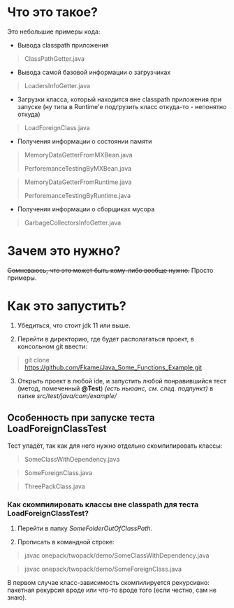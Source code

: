 # Что это такое?
Это небольшие примеры кода:
- Вывода classpath приложения
> ClassPathGetter.java

- Вывода самой базовой информации о загрузчиках
> LoadersInfoGetter.java

- Загрузки класса, который находится вне classpath приложения при запуске (ну типа в Runtime'е подгрузить класс откуда-то - непонятно откуда)
> LoadForeignClass.java

- Получения информации о состоянии памяти
> MemoryDataGetterFromMXBean.java
>
> PerforemanceTestingByMXBean.java

> MemoryDataGetterFromRuntime.java
>
> PerforemanceTestingByRuntime.java

- Получения информации о сборщиках мусора
> GarbageCollectorsInfoGetter.java

# Зачем это нужно?
~~Сомневаюсь, что это может быть кому-либо вообще нужно.~~ Просто примеры.

# Как это запустить?
1. Убедиться, что стоит jdk 11 или выше.

2. Перейти в директорию, где будет располагаться проект, в  консольном git ввести:
> git clone https://github.com/Fkame/Java_Some_Functions_Example.git

3. Открыть проект в любой ide, и запустить любой понравившийся тест (метод, помеченный **@Test**) *(есть ньюанс, см. след. подпункт)* в папке *src/test/java/com/example/*

## Особенность при запуске теста LoadForeignClassTest
Тест упадёт, так как для него нужно отдельно скомпилировать классы:
> SomeClassWithDependency.java

>SomeForeignClass.java

> ThreePackClass.java

### Как скомпилировать классы вне classpath для теста LoadForeignClassTest? ###
1. Перейти в папку *SomeFolderOutOfClassPath*.

2. Прописать в командной строке:
> javac onepack/twopack/demo/SomeClassWithDependency.java

> javac onepack/twopack/demo/SomeForeignClass.java

В первом случае класс-зависимость скомпилируется рекурсивно: пакетная рекурсия вроде или что-то вроде того (если честно, сам не знаю).
